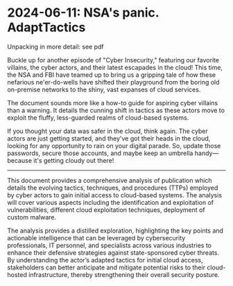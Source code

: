 # 2024-06-11: NSA's panic. AdaptTactics 

Unpacking in more detail: see pdf

Buckle up for another episode of "Cyber Insecurity," featuring our favorite villains, the cyber actors, and their latest escapades in the cloud! This time, the NSA and FBI have teamed up to bring us a gripping tale of how these nefarious ne'er-do-wells have shifted their playground from the boring old on-premise networks to the shiny, vast expanses of cloud services. 

The document sounds more like a how-to guide for aspiring cyber villains than a warning. It details the cunning shift in tactics as these actors move to exploit the fluffy, less-guarded realms of cloud-based systems.

If you thought your data was safer in the cloud, think again. The cyber actors are just getting started, and they've got their heads in the cloud, looking for any opportunity to rain on your digital parade. So, update those passwords, secure those accounts, and maybe keep an umbrella handy—because it's getting cloudy out there!


-------

This document provides a comprehensive analysis of publication which details the evolving tactics, techniques, and procedures (TTPs) employed by cyber actors to gain initial access to cloud-based systems. The analysis will cover various aspects including the identification and exploitation of vulnerabilities, different cloud exploitation techniques, deployment of custom malware.

The analysis provides a distilled exploration, highlighting the key points and actionable intelligence that can be leveraged by cybersecurity professionals, IT personnel, and specialists across various industries to enhance their defensive strategies against state-sponsored cyber threats. By understanding the actor’s adapted tactics for initial cloud access, stakeholders can better anticipate and mitigate potential risks to their cloud-hosted infrastructure, thereby strengthening their overall security posture.

